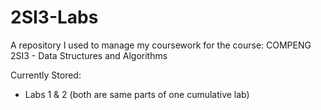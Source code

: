 # 2SI3-Labs

A repository I used to manage my coursework for the course: COMPENG 2SI3 - Data Structures and Algorithms

Currently Stored: 
 - Labs 1 & 2 (both are same parts of one cumulative lab)
